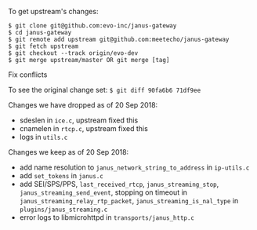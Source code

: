 To get upstream's changes:
```
$ git clone git@github.com:evo-inc/janus-gateway
$ cd janus-gateway
$ git remote add upstream git@github.com:meetecho/janus-gateway
$ git fetch upstream
$ git checkout --track origin/evo-dev
$ git merge upstream/master OR git merge [tag]
```
Fix conflicts

To see the original change set:
`$ git diff 90fa6b6 71df9ee`

Changes we have dropped as of 20 Sep 2018:
 - sdeslen in `ice.c`, upstream fixed this
 - cnamelen in `rtcp.c`, upstream fixed this
 - logs in `utils.c`

Changes we keep as of 20 Sep 2018:
 - add name resolution to `janus_network_string_to_address` in `ip-utils.c`
 - add `set_tokens` in `janus.c`
 - add SEI/SPS/PPS, `last_received_rtcp`, `janus_streaming_stop`, `janus_streaming_send_event`, stopping on timeout in `janus_streaming_relay_rtp_packet`, `janus_streaming_is_nal_type` in `plugins/janus_streaming.c`
 - error logs to libmicrohttpd in `transports/janus_http.c`
 
